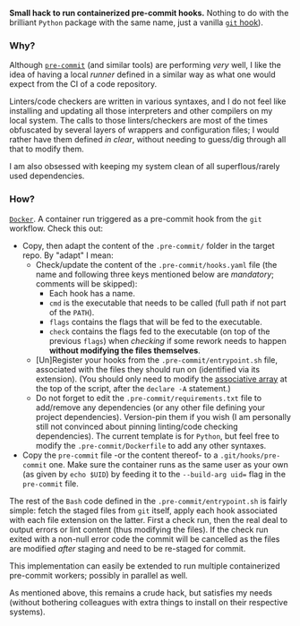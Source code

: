 **Small hack to run containerized pre-commit hooks.** Nothing to do with the brilliant
`Python` package with the same name, just a vanilla
[`git` hook](https://git-scm.com/docs/githooks)).

### Why?

Although [`pre-commit`](https://pre-commit.com/) (and similar tools) are performing
*very* well, I like the idea of having a local *runner* defined in a similar way as what
one would expect from the CI of a code repository. 

Linters/code checkers are written in various syntaxes, and I do not feel like installing
and updating all those interpreters and other compilers on my local system. The calls to
those linters/checkers are most of the times obfuscated by several layers of wrappers
and configuration files; I would rather have them defined *in clear*, without needing to
guess/dig through all that to modify them.

I am also obsessed with keeping my system clean of all superflous/rarely used
dependencies.

### How?

[`Docker`](https://www.docker.com/). A container run triggered as a pre-commit hook from
the `git` workflow. Check this out:

* Copy, then adapt the content of the `.pre-commit/` folder in the target repo. By
  "adapt" I mean:
  * Check/update the content of the `.pre-commit/hooks.yaml` file (the name and
    following three keys mentioned below are *mandatory*; comments will be skipped):
    * Each hook has a name.
    * `cmd` is the executable that needs to be called (full path if not part of the
      `PATH`).
    * `flags` contains the flags that will be fed to the executable.
    * `check` contains the flags fed to the executable (on top of the previous `flags`)
      when *checking* if some rework needs to happen **without modifying the files
      themselves**.
  * [Un]Register your hooks from the `.pre-commit/entrypoint.sh` file, associated with
    the files they should run on (identified via its extension). (You should only need
    to modify the
    [associative array](https://github.com/carnarez/pre-commit/blob/master/.pre-commit.python/entrypoint.sh#L5)
    at the top of the script, after the `declare -A` statement.)
  * Do not forget to edit the `.pre-commit/requirements.txt` file to add/remove any
    dependencies (or any other file defining your project dependencies). Version-pin
    them if you wish (I am personally still not convinced about pinning linting/code
    checking dependencies). The current template is for `Python`, but feel free to
    modify the `.pre-commit/Dockerfile` to add any other syntaxes.
* Copy the `pre-commit` file -or the content thereof- to a `.git/hooks/pre-commit` one.
  Make sure the container runs as the same user as your own (as given by `echo $UID`)
  by feeding it to the `--build-arg uid=` flag in the `pre-commit` file.

The rest of the `Bash` code defined in the `.pre-commit/entrypoint.sh` is fairly simple:
fetch the staged files from `git` itself, apply each hook associated with each file
extension on the latter. First a check run, then the real deal to output errors or lint
content (thus modifying the files). If the check run exited with a non-null error code
the commit will be cancelled as the files are modified *after* staging and need to be
re-staged for commit.

This implementation can easily be extended to run multiple containerized pre-commit
workers; possibly in parallel as well.

As mentioned above, this remains a crude hack, but satisfies my needs (without bothering
colleagues with extra things to install on their respective systems).
